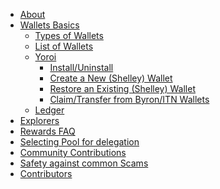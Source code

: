 - [About](index.md)
- [Wallets Basics](wallets.md)
  - [Types of Wallets](Wallets/types.md)
  - [List of Wallets](Wallets/list.md)
  - [Yoroi](Wallets/Yoroi/yoroi.md)
    - [Install/Uninstall](Wallets/Yoroi/yoroi.md#install)
    - [Create a New (Shelley) Wallet](Wallets/Yoroi/create.md)
    - [Restore an Existing (Shelley) Wallet](Wallets/Yoroi/restore.md)
    - [Claim/Transfer from Byron/ITN Wallets](Wallets/Yoroi/transfer.md)
  - [Ledger](ledger.md)
- [Explorers](explorers.md)
- [Rewards FAQ](rewards.md)
- [Selecting Pool for delegation](select-pool-to-delegate.md)
- [Community Contributions](community-contrib.md)
- [Safety against common Scams](no-to-scam.md)
- [Contributors](Contributors.md)

<!--details>
<summary>To - Do </summary>
> - [Not Started yet](index.md)
  - [Wallets](wallets.md)
    - [Daedalus](Wallets/daedalus.md)
      - [Versions and Platforms](Wallets/Daedalus/versions.md)
      - [How to Install/Upgrade](Wallets/Daedalus/install.md)
      - [Create a new Wallet](Wallets/Daedalus/create.md)
      - [Restore an existing Wallet](Wallets/Daedalus/restore.md)
      - [Delegating to a pool](Wallets/Daedalus/delegate.md)
      - [Upgrading Daedalus wallet](Wallets/Daedalus/upgrade.md)
      - [Queries/Known Issues](Wallets/Daedalus/issues.md)
        - [Access Denied during install](Wallets/Daedalus/issues.md)
        - [An error occurred while sending funds](Wallets/Daedalus/issues.md)
        - [Cardano Node Crashed upon launch](Wallets/Daedalus/issues.md)
        - [CPU Utilisation too high](Wallets/Daedalus/issues.md)
    - [Yoroi](Wallets/yoroi.md)
      - [Integration with Ledger](Wallets/Yoroi/ledger.md)
      - [Queries/Known Issues](Wallets/Yoroi/FAQ.md)
        - [Ledger connection stuck on "waiting for Commands.."](Wallets/Yoroi/FAQ.md#issues)
        - [Balance is incorrect in Yoroi interface](Wallets/Yoroi/FAQ.md#resync)
        - [Emergency Workarounds](Wallets/Yoroi/FAQ.md#workarounds)
  - [Appendix](index.md)
</details-->
